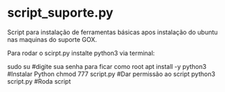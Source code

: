 # script_suporte.py
Script para instalação de ferramentas básicas apos instalação do ubuntu nas maquinas do suporte GOX.

Para rodar o scirpt.py instalte python3 via terminal:

sudo su			#digite sua senha para ficar como root
apt install -y python3	#Instalar Python
chmod 777 script.py	#Dar permissão ao script
python3 script.py	#Roda script
